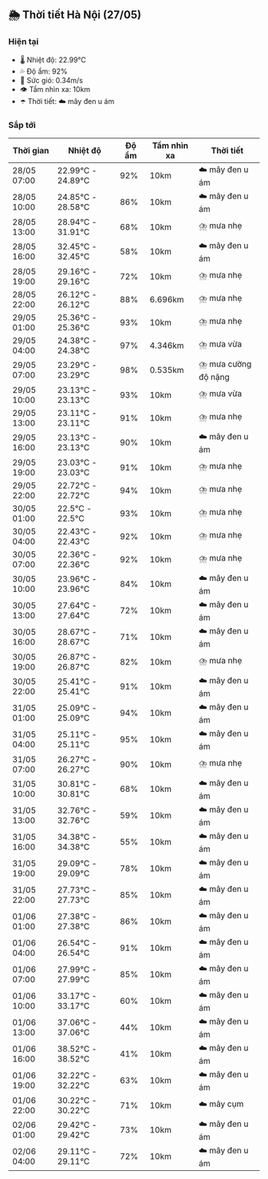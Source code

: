 ## 🌦️ Thời tiết Hà Nội (27/05)

### Hiện tại

- 🌡️ Nhiệt độ: 22.99℃
- 💦 Độ ẩm: 92%
- 💨 Sức gió: 0.34m/s
- 👁️ Tầm nhìn xa: 10km
- ☂️ Thời tiết: ☁️ mây đen u ám

### Sắp tới

| Thời gian | Nhiệt độ | Độ ẩm | Tầm nhìn xa | Thời tiết |
| --- | --- | --- | --- | --- |
| 28/05 07:00 | 22.99℃ - 24.89℃ | 92% | 10km | ☁️ mây đen u ám |
| 28/05 10:00 | 24.85℃ - 28.58℃ | 86% | 10km | ☁️ mây đen u ám |
| 28/05 13:00 | 28.94℃ - 31.91℃ | 68% | 10km | ⛈️ mưa nhẹ |
| 28/05 16:00 | 32.45℃ - 32.45℃ | 58% | 10km | ☁️ mây đen u ám |
| 28/05 19:00 | 29.16℃ - 29.16℃ | 72% | 10km | ⛈️ mưa nhẹ |
| 28/05 22:00 | 26.12℃ - 26.12℃ | 88% | 6.696km | ⛈️ mưa nhẹ |
| 29/05 01:00 | 25.36℃ - 25.36℃ | 93% | 10km | ⛈️ mưa nhẹ |
| 29/05 04:00 | 24.38℃ - 24.38℃ | 97% | 4.346km | ⛈️ mưa vừa |
| 29/05 07:00 | 23.29℃ - 23.29℃ | 98% | 0.535km | ⛈️ mưa cường độ nặng |
| 29/05 10:00 | 23.13℃ - 23.13℃ | 93% | 10km | ⛈️ mưa vừa |
| 29/05 13:00 | 23.11℃ - 23.11℃ | 91% | 10km | ⛈️ mưa nhẹ |
| 29/05 16:00 | 23.13℃ - 23.13℃ | 90% | 10km | ☁️ mây đen u ám |
| 29/05 19:00 | 23.03℃ - 23.03℃ | 91% | 10km | ⛈️ mưa nhẹ |
| 29/05 22:00 | 22.72℃ - 22.72℃ | 94% | 10km | ⛈️ mưa nhẹ |
| 30/05 01:00 | 22.5℃ - 22.5℃ | 93% | 10km | ⛈️ mưa nhẹ |
| 30/05 04:00 | 22.43℃ - 22.43℃ | 92% | 10km | ⛈️ mưa nhẹ |
| 30/05 07:00 | 22.36℃ - 22.36℃ | 92% | 10km | ⛈️ mưa nhẹ |
| 30/05 10:00 | 23.96℃ - 23.96℃ | 84% | 10km | ☁️ mây đen u ám |
| 30/05 13:00 | 27.64℃ - 27.64℃ | 72% | 10km | ☁️ mây đen u ám |
| 30/05 16:00 | 28.67℃ - 28.67℃ | 71% | 10km | ☁️ mây đen u ám |
| 30/05 19:00 | 26.87℃ - 26.87℃ | 82% | 10km | ⛈️ mưa nhẹ |
| 30/05 22:00 | 25.41℃ - 25.41℃ | 91% | 10km | ☁️ mây đen u ám |
| 31/05 01:00 | 25.09℃ - 25.09℃ | 94% | 10km | ☁️ mây đen u ám |
| 31/05 04:00 | 25.11℃ - 25.11℃ | 95% | 10km | ☁️ mây đen u ám |
| 31/05 07:00 | 26.27℃ - 26.27℃ | 90% | 10km | ⛈️ mưa nhẹ |
| 31/05 10:00 | 30.81℃ - 30.81℃ | 68% | 10km | ☁️ mây đen u ám |
| 31/05 13:00 | 32.76℃ - 32.76℃ | 59% | 10km | ☁️ mây đen u ám |
| 31/05 16:00 | 34.38℃ - 34.38℃ | 55% | 10km | ☁️ mây đen u ám |
| 31/05 19:00 | 29.09℃ - 29.09℃ | 78% | 10km | ☁️ mây đen u ám |
| 31/05 22:00 | 27.73℃ - 27.73℃ | 85% | 10km | ☁️ mây đen u ám |
| 01/06 01:00 | 27.38℃ - 27.38℃ | 86% | 10km | ☁️ mây đen u ám |
| 01/06 04:00 | 26.54℃ - 26.54℃ | 91% | 10km | ☁️ mây đen u ám |
| 01/06 07:00 | 27.99℃ - 27.99℃ | 85% | 10km | ☁️ mây đen u ám |
| 01/06 10:00 | 33.17℃ - 33.17℃ | 60% | 10km | ☁️ mây đen u ám |
| 01/06 13:00 | 37.06℃ - 37.06℃ | 44% | 10km | ☁️ mây đen u ám |
| 01/06 16:00 | 38.52℃ - 38.52℃ | 41% | 10km | ☁️ mây đen u ám |
| 01/06 19:00 | 32.22℃ - 32.22℃ | 63% | 10km | ☁️ mây đen u ám |
| 01/06 22:00 | 30.22℃ - 30.22℃ | 71% | 10km | ☁️ mây cụm |
| 02/06 01:00 | 29.42℃ - 29.42℃ | 73% | 10km | ☁️ mây đen u ám |
| 02/06 04:00 | 29.11℃ - 29.11℃ | 72% | 10km | ☁️ mây đen u ám |
